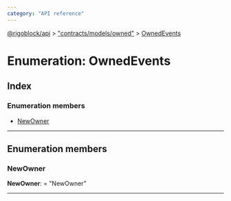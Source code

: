 ```yaml
---
category: "API reference"
---
```



[@rigoblock/api](../1.quick_start.md) > ["contracts/models/owned"](../modules/_contracts_models_owned_.md) > [OwnedEvents](../enums/_contracts_models_owned_.ownedevents.md)

# Enumeration: OwnedEvents

## Index

### Enumeration members

* [NewOwner](_contracts_models_owned_.ownedevents.md#newowner)

---

## Enumeration members

<a id="newowner"></a>

###  NewOwner

**NewOwner**:  = "NewOwner"

___

